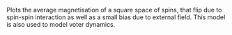 Plots the average magnetisation of a square space of spins, that flip due to spin-spin interaction as well as a small bias due to external field. This model is also used to model voter dynamics.

